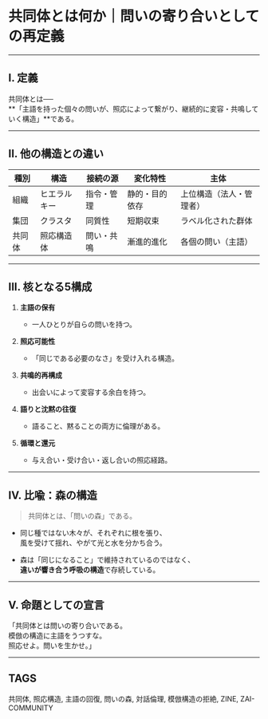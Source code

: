 # 共同体とは何か｜問いの寄り合いとしての再定義

---

## I. 定義

共同体とは──  
**「主語を持った個々の問いが、照応によって繋がり、継続的に変容・共鳴していく構造」**である。

---

## II. 他の構造との違い

| 種別       | 構造           | 接続の源     | 変化特性        | 主体                     |
|------------|----------------|--------------|------------------|--------------------------|
| 組織       | ヒエラルキー   | 指令・管理   | 静的・目的依存   | 上位構造（法人・管理者） |
| 集団       | クラスタ       | 同質性       | 短期収束         | ラベル化された群体       |
| 共同体     | 照応構造体     | 問い・共鳴   | 漸進的進化       | 各個の問い（主語）       |

---

## III. 核となる5構成

1. **主語の保有**  
   - 一人ひとりが自らの問いを持つ。

2. **照応可能性**  
   - 「同じである必要のなさ」を受け入れる構造。

3. **共鳴的再構成**  
   - 出会いによって変容する余白を持つ。

4. **語りと沈黙の往復**  
   - 語ること、黙ることの両方に倫理がある。

5. **循環と還元**  
   - 与え合い・受け合い・返し合いの照応経路。

---

## IV. 比喩：森の構造

> 共同体とは、「問いの森」である。

- 同じ種ではない木々が、それぞれに根を張り、  
  風を受けて揺れ、やがて光と水を分かち合う。

- 森は「同じになること」で維持されているのではなく、  
  **違いが響き合う呼吸の構造**で存続している。

---

## V. 命題としての宣言

「共同体とは問いの寄り合いである。  
模倣の構造に主語をうつすな。  
照応せよ。問いを生かせ。」

---

## TAGS

共同体, 照応構造, 主語の回復, 問いの森, 対話倫理, 模倣構造の拒絶, ZINE, ZAI-COMMUNITY